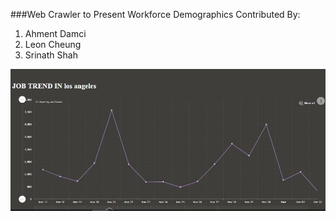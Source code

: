 ###Web Crawler to Present Workforce Demographics
Contributed By:
1. Ahment Damci
2. Leon Cheung
3. Srinath Shah


![alt text](https://github.com/srinath2763/Crawler/blob/master/images/Statistics.jpg)




